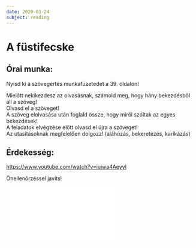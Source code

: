 ```yaml
---
date: 2020-03-24
subject: reading
---
```


# A füstifecske

## Órai munka:

Nyisd ki a szövegértés munkafüzetedet a 39. oldalon!

Mielőtt nekikezdesz az olvasásnak, számold meg, hogy hány bekezdésből áll a szöveg!<br />
Olvasd el a szöveget!<br />
A szöveg elolvasása után foglald össze, hogy miről szóltak az egyes bekezdések!<br />
A feladatok elvégzése előtt olvasd el újra a szöveget!<br />
Az utasításoknak megfelelően dolgozz! (aláhúzás, bekeretezés, karikázás)

## Érdekesség:

https://www.youtube.com/watch?v=iuiwa4AeyyI

Önellenőrzéssel javíts!

![Füstifecske](2020-03-24-olvasas.md)
